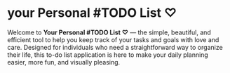 # your Personal #TODO List ♡

Welcome to **Your Personal #TODO List ♡** — the simple, beautiful, and efficient tool to help you keep track of your tasks and goals with love and care. Designed for individuals who need a straightforward way to organize their life, this to-do list application is here to make your daily planning easier, more fun, and visually pleasing.
